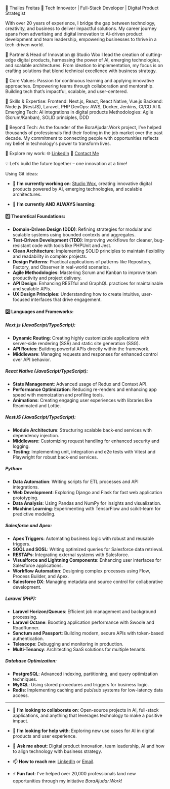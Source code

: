 🌟 Thalles Freitas
🚀 Tech Innovator | Full-Stack Developer | Digital Product Strategist

With over 20 years of experience, I bridge the gap between technology, creativity, and business to deliver impactful solutions. My career journey spans from advertising and digital innovation to AI-driven product development and team leadership, empowering businesses to thrive in a tech-driven world.

🔹 Partner & Head of Innovation @ Studio Wox
I lead the creation of cutting-edge digital products, harnessing the power of AI, emerging technologies, and scalable architectures. From ideation to implementation, my focus is on crafting solutions that blend technical excellence with business strategy.

🔹 Core Values:
Passion for continuous learning and applying innovative approaches.
Empowering teams through collaboration and mentorship.
Building tech that’s impactful, scalable, and user-centered.

🔹 Skills & Expertise:
Frontend: Next.js, React, React Native, Vue.js
Backend: Node.js (NestJS), Laravel, PHP
DevOps: AWS, Docker, Jenkins, CI/CD
AI & Emerging Tech: AI integrations in digital products
Methodologies: Agile (Scrum/Kanban), SOLID principles, DDD

🔹 Beyond Tech:
As the founder of the BoraAjudar.Work project, I’ve helped thousands of professionals find their footing in the job market over the past decade. My commitment to connecting people with opportunities reflects my belief in technology's power to transform lives.

🔗 Explore my work:
🌐 [LinkedIn](https://www.linkedin.com/in/thalles)
📩 [Contact Me](mailto:thallesfreitas@yahoo.com.br)
 
💡 Let’s build the future together – one innovation at a time!

Using Git ideas:

- 🔭 **I’m currently working on**: [Studio Wox](https://studiowox.com), creating innovative digital products powered by AI, emerging technologies, and scalable architectures.

- 🌱 **I’m currently AND ALWAYS learning**:   

#### 1️⃣ Theoretical Foundations:  
  - **Domain-Driven Design (DDD)**: Refining strategies for modular and scalable systems using bounded contexts and aggregates.  
  - **Test-Driven Development (TDD)**: Improving workflows for cleaner, bug-resistant code with tools like PHPUnit and Jest.  
  - **Clean Architecture**: Implementing SOLID principles to maintain flexibility and readability in complex projects.  
  - **Design Patterns**: Practical applications of patterns like Repository, Factory, and Observer in real-world scenarios.  
  - **Agile Methodologies**: Mastering Scrum and Kanban to improve team productivity and project delivery.  
  - **API Design**: Enhancing RESTful and GraphQL practices for maintainable and scalable APIs.  
  - **UX Design Principles**: Understanding how to create intuitive, user-focused interfaces that drive engagement.  

#### 2️⃣ Languages and Frameworks:  


##### **Next.js (JavaScript/TypeScript)**:  
  - **Dynamic Routing**: Creating highly customizable applications with server-side rendering (SSR) and static site generation (SSG).  
  - **API Routes**: Building powerful APIs directly within the framework.  
  - **Middleware**: Managing requests and responses for enhanced control over API behavior.  

##### **React Native (JavaScript/TypeScript)**:  
  - **State Management**: Advanced usage of Redux and Context API.  
  - **Performance Optimization**: Reducing re-renders and enhancing app speed with memoization and profiling tools.  
  - **Animations**: Creating engaging user experiences with libraries like Reanimated and Lottie.  

##### **NestJS (JavaScript/TypeScript)**:  
  - **Module Architecture**: Structuring scalable back-end services with dependency injection.  
  - **Middleware**: Customizing request handling for enhanced security and logging.  
  - **Testing**: Implementing unit, integration and e2e tests with Vitest and Playwright for robust back-end services.  

##### **Python**:  
  - **Data Automation**: Writing scripts for ETL processes and API integrations.  
  - **Web Development**: Exploring Django and Flask for fast web application prototyping.  
  - **Data Analysis**: Using Pandas and NumPy for insights and visualization.  
  - **Machine Learning**: Experimenting with TensorFlow and scikit-learn for predictive modeling.  

##### **Salesforce and Apex**:  
  - **Apex Triggers**: Automating business logic with robust and reusable triggers.  
  - **SOQL and SOSL**: Writing optimized queries for Salesforce data retrieval.  
  - **RESTAPs**: Integrating external systems with Salesforce.  
  - **Visualforce and Lightning Components**: Enhancing user interfaces for Salesforce applications.  
  - **Workflow Automation**: Designing complex processes using Flow, Process Builder, and Apex.  
  - **Salesforce DX**: Managing metadata and source control for collaborative development.  

##### **Laravel (PHP)**:  
  - **Laravel Horizon/Queues**: Efficient job management and background processing.  
  - **Laravel Octane**: Boosting application performance with Swoole and RoadRunner.  
  - **Sanctum and Passport**: Building modern, secure APIs with token-based authentication.  
  - **Telescope**: Debugging and monitoring in production.  
  - **Multi-Tenancy**: Architecting SaaS solutions for multiple tenants.  
  
##### **Database Optimization**:  
  - **PostgreSQL**: Advanced indexing, partitioning, and query optimization techniques.  
  - **MySQL**: Using stored procedures and triggers for business logic.  
  - **Redis**: Implementing caching and pub/sub systems for low-latency data access.  

---  

- 👯 **I’m looking to collaborate on**: Open-source projects in AI, full-stack applications, and anything that leverages technology to make a positive impact.
 
- 🤔 **I’m looking for help with**: Exploring new use cases for AI in digital products and user experience.
 
- 💬 **Ask me about**: Digital product innovation, team leadership, AI and how to align technology with business strategy.
 
- 📫 **How to reach me**: [LinkedIn](https://www.linkedin.com/in/thalles) or [Email](mailto:thallesfreitas@yahoo.com.br).
 
- ⚡ **Fun fact**: I’ve helped over 20,000 professionals land new opportunities through my initiative *BoraAjudar.Work*!  
